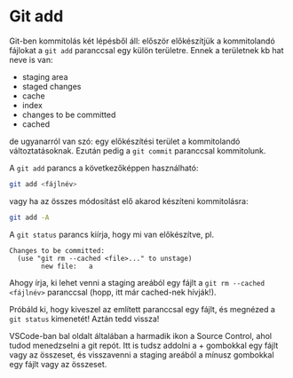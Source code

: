 # Git add

Git-ben kommitolás két lépésből áll: először előkészítjük a kommitolandó fájlokat a `git add` paranccsal egy külön területre. Ennek a területnek kb hat neve is van:

- staging area
- staged changes
- cache
- index
- changes to be committed
- cached

de ugyanarról van szó: egy előkészítési terület a kommitolandó változtatásoknak. Ezután pedig a `git commit` paranccsal kommitolunk.

A `git add` parancs a következőképpen használható:

```bash
git add <fájlnév>
```

vagy ha az összes módosítást elő akarod készíteni kommitolásra:

```bash
git add -A
```

A `git status` parancs kiírja, hogy mi van előkészítve, pl.

```
Changes to be committed:
  (use "git rm --cached <file>..." to unstage)
        new file:   a
```

Ahogy írja, ki lehet venni a staging areából egy fájlt a `git rm --cached <fájlnév>` paranccsal (hopp, itt már cached-nek hívják!).

Próbáld ki, hogy kiveszel az említett paranccsal egy fájlt, és megnézed a `git status` kimenetét! Aztán tedd vissza!

VSCode-ban bal oldalt általában a harmadik ikon a Source Control, ahol tudod menedzselni a git repót. Itt is tudsz addolni a + gombokkal egy fájlt vagy az összeset, és visszavenni a staging areából a mínusz gombokkal egy fájlt vagy az összeset.
